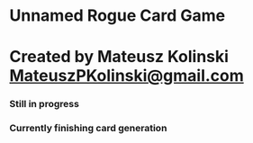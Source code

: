# Unnamed Rogue Card Game
# Created by Mateusz Kolinski MateuszPKolinski@gmail.com

### Still in progress
### Currently finishing card generation
